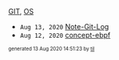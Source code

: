 [GIT](./GIT), [OS](./OS)

* <code>Aug 13, 2020</code> [Note-Git-Log](2020-08-13T14-39-44-note-git-log.md)
* <code>Aug 12, 2020</code> [concept-ebpf](2020-08-12T18-53-32-concept-ebpf.md)


<sup><sub>generated 13 Aug 2020 14:51:23 by <a href='https://github.com/senorprogrammer/til'>til</a></sub></sup>
